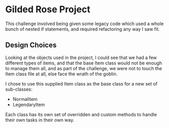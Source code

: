 # Gilded Rose Project

This challenge involved being given some legacy code which used a whole bunch of nested if statements, and required refactoring any way I saw fit.

## Design Choices
Looking at the objects used in the project, I could see that we had a few different types of items, and that the base Item class would not be enough to manage them all, and as part of the challenge, we were not to touch the Item class file at all, else face the wrath of the goblin.

I chose to use this supplied Item class as the base class for a new set of sub-classes:

* NormalItem
* LegendaryItem

Each class has its own set of overridden and custom methods to handle their own tasks in their own way.